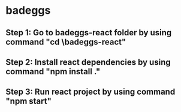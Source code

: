 # badeggs

## Step 1: Go to badeggs-react folder by using command "cd \badeggs-react"
## Step 2: Install react dependencies by using command "npm install ."
## Step 3: Run react project by using command "npm start"
